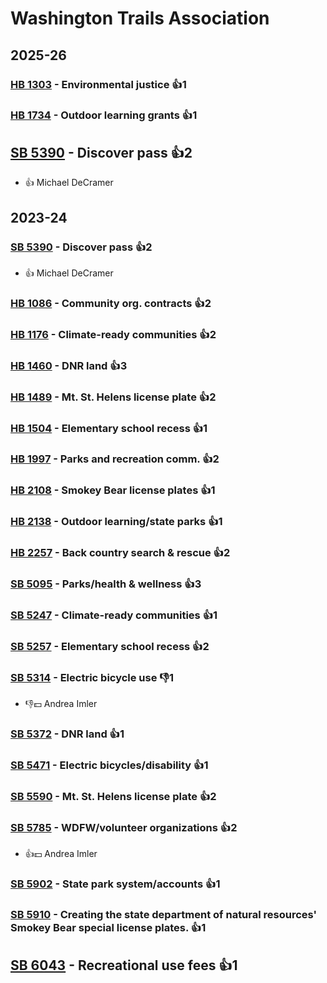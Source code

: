 # Washington Trails Association
## 2025-26

### [HB 1303](/bill/2025-26/hb/1303/) - Environmental justice 👍1  

### [HB 1734](/bill/2025-26/hb/1734/) - Outdoor learning grants 👍1  

## [SB 5390](/bill/2025-26/sb/5390/) - Discover pass 👍2  
* 👍 Michael DeCramer

## 2023-24

### [SB 5390](/bill/2023-24/sb/5390/) - Discover pass 👍2  
* 👍 Michael DeCramer

### [HB 1086](/bill/2023-24/hb/1086/) - Community org. contracts 👍2  

### [HB 1176](/bill/2023-24/hb/1176/) - Climate-ready communities 👍2  

### [HB 1460](/bill/2023-24/hb/1460/) - DNR land 👍3  

### [HB 1489](/bill/2023-24/hb/1489/) - Mt. St. Helens license plate 👍2  

### [HB 1504](/bill/2023-24/hb/1504/) - Elementary school recess 👍1  

### [HB 1997](/bill/2023-24/hb/1997/) - Parks and recreation comm. 👍2  

### [HB 2108](/bill/2023-24/hb/2108/) - Smokey Bear license plates 👍1  

### [HB 2138](/bill/2023-24/hb/2138/) - Outdoor learning/state parks 👍1  

### [HB 2257](/bill/2023-24/hb/2257/) - Back country search & rescue 👍2  

### [SB 5095](/bill/2023-24/sb/5095/) - Parks/health & wellness 👍3  

### [SB 5247](/bill/2023-24/sb/5247/) - Climate-ready communities 👍1  

### [SB 5257](/bill/2023-24/sb/5257/) - Elementary school recess 👍2  

### [SB 5314](/bill/2023-24/sb/5314/) - Electric bicycle use  👎1 
* 👎💵 Andrea Imler

### [SB 5372](/bill/2023-24/sb/5372/) - DNR land 👍1  

### [SB 5471](/bill/2023-24/sb/5471/) - Electric bicycles/disability 👍1  

### [SB 5590](/bill/2023-24/sb/5590/) - Mt. St. Helens license plate 👍2  

### [SB 5785](/bill/2023-24/sb/5785/) - WDFW/volunteer organizations 👍2  
* 👍💵 Andrea Imler

### [SB 5902](/bill/2023-24/sb/5902/) - State park system/accounts 👍1  

### [SB 5910](/bill/2023-24/sb/5910/) - Creating the state department of natural resources' Smokey Bear special license plates. 👍1  

## [SB 6043](/bill/2023-24/sb/6043/) - Recreational use fees 👍1  
